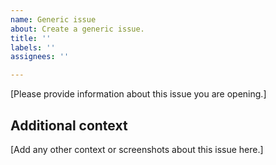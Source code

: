 ```yaml
---
name: Generic issue
about: Create a generic issue.
title: ''
labels: ''
assignees: ''

---
```


[Please provide information about this issue you are opening.]

## Additional context
[Add any other context or screenshots about this issue here.]
